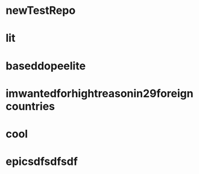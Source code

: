 # newTestRepo
# lit
# baseddopeelite
# imwantedforhightreasonin29foreigncountries
# cool
# epicsdfsdfsdf